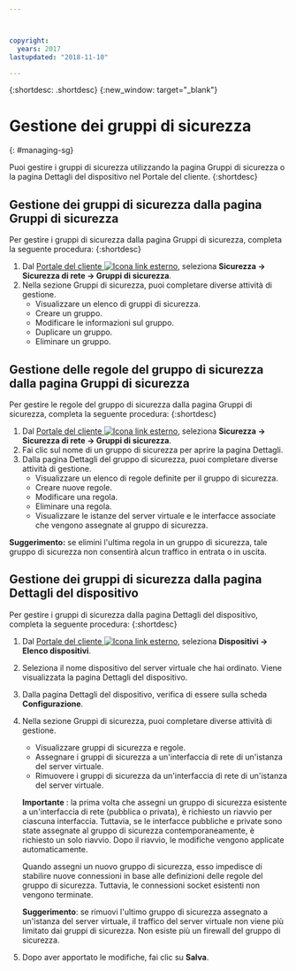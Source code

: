 ```yaml
---



copyright:
  years: 2017
lastupdated: "2018-11-10"

---
```


{:shortdesc: .shortdesc}
{:new_window: target="_blank"}

# Gestione dei gruppi di sicurezza
{: #managing-sg}

Puoi gestire i gruppi di sicurezza utilizzando la pagina Gruppi di sicurezza o la pagina Dettagli del dispositivo nel Portale del cliente.
{:shortdesc}

## Gestione dei gruppi di sicurezza dalla pagina Gruppi di sicurezza

Per gestire i gruppi di sicurezza dalla pagina Gruppi di sicurezza, completa la seguente procedura:
{:shortdesc}

1. Dal [Portale del cliente ![Icona link esterno](../../icons/launch-glyph.svg "Icona link esterno")](https://control.softlayer.com/), seleziona **Sicurezza -> Sicurezza di rete -> Gruppi di sicurezza**.
2. Nella sezione Gruppi di sicurezza, puoi completare diverse attività di gestione.
     * Visualizzare un elenco di gruppi di sicurezza.
     * Creare un gruppo.
     * Modificare le informazioni sul gruppo.
     * Duplicare un gruppo.
     * Eliminare un gruppo.
     
## Gestione delle regole del gruppo di sicurezza dalla pagina Gruppi di sicurezza

Per gestire le regole del gruppo di sicurezza dalla pagina Gruppi di sicurezza, completa la seguente procedura:
{:shortdesc}

1. Dal [Portale del cliente ![Icona link esterno](../../icons/launch-glyph.svg "Icona link esterno")](https://control.softlayer.com/), seleziona **Sicurezza -> Sicurezza di rete -> Gruppi di sicurezza**.
2. Fai clic sul nome di un gruppo di sicurezza per aprire la pagina Dettagli.
3. Dalla pagina Dettagli del gruppo di sicurezza, puoi completare diverse attività di gestione.
     * Visualizzare un elenco di regole definite per il gruppo di sicurezza.
     * Creare nuove regole.
     * Modificare una regola.
     * Eliminare una regola.
     * Visualizzare le istanze del server virtuale e le interfacce associate che vengono assegnate al gruppo di sicurezza.
     
**Suggerimento:** se elimini l'ultima regola in un gruppo di sicurezza, tale gruppo di sicurezza non consentirà alcun traffico in entrata o in uscita.
     
## Gestione dei gruppi di sicurezza dalla pagina Dettagli del dispositivo

Per gestire i gruppi di sicurezza dalla pagina Dettagli del dispositivo, completa la seguente procedura:
{:shortdesc}

1. Dal [Portale del cliente ![Icona link esterno](../../icons/launch-glyph.svg "Icona link esterno")](https://control.softlayer.com/), seleziona **Dispositivi -> Elenco dispositivi**.
2. Seleziona il nome dispositivo del server virtuale che hai ordinato. Viene visualizzata la pagina Dettagli del dispositivo.
3. Dalla pagina Dettagli del dispositivo, verifica di essere sulla scheda **Configurazione**.
4. Nella sezione Gruppi di sicurezza, puoi completare diverse attività di gestione.
     * Visualizzare gruppi di sicurezza e regole.
     * Assegnare i gruppi di sicurezza a un'interfaccia di rete di un'istanza del server virtuale.
     * Rimuovere i gruppi di sicurezza da un'interfaccia di rete di un'istanza del server virtuale.
     
     **Importante** : la prima volta che assegni un gruppo di sicurezza esistente a un'interfaccia di rete (pubblica o privata), è richiesto un riavvio per ciascuna interfaccia.  Tuttavia, se le interfacce pubbliche e private sono state assegnate al gruppo di sicurezza contemporaneamente, è richiesto un solo riavvio.  Dopo il riavvio, le modifiche vengono applicate automaticamente.
     
     Quando assegni un nuovo gruppo di sicurezza, esso impedisce di stabilire nuove connessioni in base alle definizioni delle regole del gruppo di sicurezza. Tuttavia, le connessioni socket esistenti non vengono terminate.

     **Suggerimento**: se rimuovi l'ultimo gruppo di sicurezza assegnato a un'istanza del server virtuale, il traffico del server virtuale non viene più limitato dai gruppi di sicurezza. Non esiste più un firewall del gruppo di sicurezza.
     
6. Dopo aver apportato le modifiche, fai clic su **Salva**.
